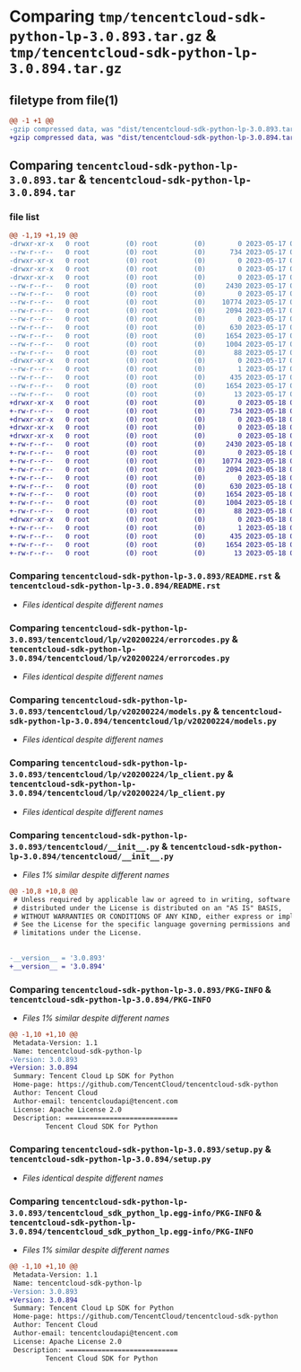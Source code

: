 # Comparing `tmp/tencentcloud-sdk-python-lp-3.0.893.tar.gz` & `tmp/tencentcloud-sdk-python-lp-3.0.894.tar.gz`

## filetype from file(1)

```diff
@@ -1 +1 @@
-gzip compressed data, was "dist/tencentcloud-sdk-python-lp-3.0.893.tar", last modified: Wed May 17 03:35:06 2023, max compression
+gzip compressed data, was "dist/tencentcloud-sdk-python-lp-3.0.894.tar", last modified: Thu May 18 00:30:08 2023, max compression
```

## Comparing `tencentcloud-sdk-python-lp-3.0.893.tar` & `tencentcloud-sdk-python-lp-3.0.894.tar`

### file list

```diff
@@ -1,19 +1,19 @@
-drwxr-xr-x   0 root         (0) root         (0)        0 2023-05-17 03:35:06.000000 tencentcloud-sdk-python-lp-3.0.893/
--rw-r--r--   0 root         (0) root         (0)      734 2023-05-17 03:35:06.000000 tencentcloud-sdk-python-lp-3.0.893/README.rst
-drwxr-xr-x   0 root         (0) root         (0)        0 2023-05-17 03:35:06.000000 tencentcloud-sdk-python-lp-3.0.893/tencentcloud/
-drwxr-xr-x   0 root         (0) root         (0)        0 2023-05-17 03:35:06.000000 tencentcloud-sdk-python-lp-3.0.893/tencentcloud/lp/
-drwxr-xr-x   0 root         (0) root         (0)        0 2023-05-17 03:35:06.000000 tencentcloud-sdk-python-lp-3.0.893/tencentcloud/lp/v20200224/
--rw-r--r--   0 root         (0) root         (0)     2430 2023-05-17 03:35:06.000000 tencentcloud-sdk-python-lp-3.0.893/tencentcloud/lp/v20200224/errorcodes.py
--rw-r--r--   0 root         (0) root         (0)        0 2023-05-17 03:35:06.000000 tencentcloud-sdk-python-lp-3.0.893/tencentcloud/lp/v20200224/__init__.py
--rw-r--r--   0 root         (0) root         (0)    10774 2023-05-17 03:35:06.000000 tencentcloud-sdk-python-lp-3.0.893/tencentcloud/lp/v20200224/models.py
--rw-r--r--   0 root         (0) root         (0)     2094 2023-05-17 03:35:06.000000 tencentcloud-sdk-python-lp-3.0.893/tencentcloud/lp/v20200224/lp_client.py
--rw-r--r--   0 root         (0) root         (0)        0 2023-05-17 03:35:06.000000 tencentcloud-sdk-python-lp-3.0.893/tencentcloud/lp/__init__.py
--rw-r--r--   0 root         (0) root         (0)      630 2023-05-17 03:35:06.000000 tencentcloud-sdk-python-lp-3.0.893/tencentcloud/__init__.py
--rw-r--r--   0 root         (0) root         (0)     1654 2023-05-17 03:35:06.000000 tencentcloud-sdk-python-lp-3.0.893/PKG-INFO
--rw-r--r--   0 root         (0) root         (0)     1004 2023-05-17 03:35:06.000000 tencentcloud-sdk-python-lp-3.0.893/setup.py
--rw-r--r--   0 root         (0) root         (0)       88 2023-05-17 03:35:06.000000 tencentcloud-sdk-python-lp-3.0.893/setup.cfg
-drwxr-xr-x   0 root         (0) root         (0)        0 2023-05-17 03:35:06.000000 tencentcloud-sdk-python-lp-3.0.893/tencentcloud_sdk_python_lp.egg-info/
--rw-r--r--   0 root         (0) root         (0)        1 2023-05-17 03:35:06.000000 tencentcloud-sdk-python-lp-3.0.893/tencentcloud_sdk_python_lp.egg-info/dependency_links.txt
--rw-r--r--   0 root         (0) root         (0)      435 2023-05-17 03:35:06.000000 tencentcloud-sdk-python-lp-3.0.893/tencentcloud_sdk_python_lp.egg-info/SOURCES.txt
--rw-r--r--   0 root         (0) root         (0)     1654 2023-05-17 03:35:06.000000 tencentcloud-sdk-python-lp-3.0.893/tencentcloud_sdk_python_lp.egg-info/PKG-INFO
--rw-r--r--   0 root         (0) root         (0)       13 2023-05-17 03:35:06.000000 tencentcloud-sdk-python-lp-3.0.893/tencentcloud_sdk_python_lp.egg-info/top_level.txt
+drwxr-xr-x   0 root         (0) root         (0)        0 2023-05-18 00:30:08.000000 tencentcloud-sdk-python-lp-3.0.894/
+-rw-r--r--   0 root         (0) root         (0)      734 2023-05-18 00:30:08.000000 tencentcloud-sdk-python-lp-3.0.894/README.rst
+drwxr-xr-x   0 root         (0) root         (0)        0 2023-05-18 00:30:08.000000 tencentcloud-sdk-python-lp-3.0.894/tencentcloud/
+drwxr-xr-x   0 root         (0) root         (0)        0 2023-05-18 00:30:08.000000 tencentcloud-sdk-python-lp-3.0.894/tencentcloud/lp/
+drwxr-xr-x   0 root         (0) root         (0)        0 2023-05-18 00:30:08.000000 tencentcloud-sdk-python-lp-3.0.894/tencentcloud/lp/v20200224/
+-rw-r--r--   0 root         (0) root         (0)     2430 2023-05-18 00:30:08.000000 tencentcloud-sdk-python-lp-3.0.894/tencentcloud/lp/v20200224/errorcodes.py
+-rw-r--r--   0 root         (0) root         (0)        0 2023-05-18 00:30:08.000000 tencentcloud-sdk-python-lp-3.0.894/tencentcloud/lp/v20200224/__init__.py
+-rw-r--r--   0 root         (0) root         (0)    10774 2023-05-18 00:30:08.000000 tencentcloud-sdk-python-lp-3.0.894/tencentcloud/lp/v20200224/models.py
+-rw-r--r--   0 root         (0) root         (0)     2094 2023-05-18 00:30:08.000000 tencentcloud-sdk-python-lp-3.0.894/tencentcloud/lp/v20200224/lp_client.py
+-rw-r--r--   0 root         (0) root         (0)        0 2023-05-18 00:30:08.000000 tencentcloud-sdk-python-lp-3.0.894/tencentcloud/lp/__init__.py
+-rw-r--r--   0 root         (0) root         (0)      630 2023-05-18 00:30:08.000000 tencentcloud-sdk-python-lp-3.0.894/tencentcloud/__init__.py
+-rw-r--r--   0 root         (0) root         (0)     1654 2023-05-18 00:30:08.000000 tencentcloud-sdk-python-lp-3.0.894/PKG-INFO
+-rw-r--r--   0 root         (0) root         (0)     1004 2023-05-18 00:30:08.000000 tencentcloud-sdk-python-lp-3.0.894/setup.py
+-rw-r--r--   0 root         (0) root         (0)       88 2023-05-18 00:30:08.000000 tencentcloud-sdk-python-lp-3.0.894/setup.cfg
+drwxr-xr-x   0 root         (0) root         (0)        0 2023-05-18 00:30:08.000000 tencentcloud-sdk-python-lp-3.0.894/tencentcloud_sdk_python_lp.egg-info/
+-rw-r--r--   0 root         (0) root         (0)        1 2023-05-18 00:30:08.000000 tencentcloud-sdk-python-lp-3.0.894/tencentcloud_sdk_python_lp.egg-info/dependency_links.txt
+-rw-r--r--   0 root         (0) root         (0)      435 2023-05-18 00:30:08.000000 tencentcloud-sdk-python-lp-3.0.894/tencentcloud_sdk_python_lp.egg-info/SOURCES.txt
+-rw-r--r--   0 root         (0) root         (0)     1654 2023-05-18 00:30:08.000000 tencentcloud-sdk-python-lp-3.0.894/tencentcloud_sdk_python_lp.egg-info/PKG-INFO
+-rw-r--r--   0 root         (0) root         (0)       13 2023-05-18 00:30:08.000000 tencentcloud-sdk-python-lp-3.0.894/tencentcloud_sdk_python_lp.egg-info/top_level.txt
```

### Comparing `tencentcloud-sdk-python-lp-3.0.893/README.rst` & `tencentcloud-sdk-python-lp-3.0.894/README.rst`

 * *Files identical despite different names*

### Comparing `tencentcloud-sdk-python-lp-3.0.893/tencentcloud/lp/v20200224/errorcodes.py` & `tencentcloud-sdk-python-lp-3.0.894/tencentcloud/lp/v20200224/errorcodes.py`

 * *Files identical despite different names*

### Comparing `tencentcloud-sdk-python-lp-3.0.893/tencentcloud/lp/v20200224/models.py` & `tencentcloud-sdk-python-lp-3.0.894/tencentcloud/lp/v20200224/models.py`

 * *Files identical despite different names*

### Comparing `tencentcloud-sdk-python-lp-3.0.893/tencentcloud/lp/v20200224/lp_client.py` & `tencentcloud-sdk-python-lp-3.0.894/tencentcloud/lp/v20200224/lp_client.py`

 * *Files identical despite different names*

### Comparing `tencentcloud-sdk-python-lp-3.0.893/tencentcloud/__init__.py` & `tencentcloud-sdk-python-lp-3.0.894/tencentcloud/__init__.py`

 * *Files 1% similar despite different names*

```diff
@@ -10,8 +10,8 @@
 # Unless required by applicable law or agreed to in writing, software
 # distributed under the License is distributed on an "AS IS" BASIS,
 # WITHOUT WARRANTIES OR CONDITIONS OF ANY KIND, either express or implied.
 # See the License for the specific language governing permissions and
 # limitations under the License.
 
 
-__version__ = '3.0.893'
+__version__ = '3.0.894'
```

### Comparing `tencentcloud-sdk-python-lp-3.0.893/PKG-INFO` & `tencentcloud-sdk-python-lp-3.0.894/PKG-INFO`

 * *Files 1% similar despite different names*

```diff
@@ -1,10 +1,10 @@
 Metadata-Version: 1.1
 Name: tencentcloud-sdk-python-lp
-Version: 3.0.893
+Version: 3.0.894
 Summary: Tencent Cloud Lp SDK for Python
 Home-page: https://github.com/TencentCloud/tencentcloud-sdk-python
 Author: Tencent Cloud
 Author-email: tencentcloudapi@tencent.com
 License: Apache License 2.0
 Description: ============================
         Tencent Cloud SDK for Python
```

### Comparing `tencentcloud-sdk-python-lp-3.0.893/setup.py` & `tencentcloud-sdk-python-lp-3.0.894/setup.py`

 * *Files identical despite different names*

### Comparing `tencentcloud-sdk-python-lp-3.0.893/tencentcloud_sdk_python_lp.egg-info/PKG-INFO` & `tencentcloud-sdk-python-lp-3.0.894/tencentcloud_sdk_python_lp.egg-info/PKG-INFO`

 * *Files 1% similar despite different names*

```diff
@@ -1,10 +1,10 @@
 Metadata-Version: 1.1
 Name: tencentcloud-sdk-python-lp
-Version: 3.0.893
+Version: 3.0.894
 Summary: Tencent Cloud Lp SDK for Python
 Home-page: https://github.com/TencentCloud/tencentcloud-sdk-python
 Author: Tencent Cloud
 Author-email: tencentcloudapi@tencent.com
 License: Apache License 2.0
 Description: ============================
         Tencent Cloud SDK for Python
```

